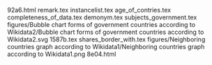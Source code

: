92a6.html
remark.tex
instancelist.tex
age_of_contries.tex
completeness_of_data.tex
demonym.tex
subjects_government.tex
figures/Bubble chart forms of government countries according to Wikidata2/Bubble chart forms of government countries according to Wikidata2.svg
1587b.tex
shares_border_with.tex
figures/Neighboring countries graph according to Wikidata1/Neighboring countries graph according to Wikidata1.png
8e04.html
